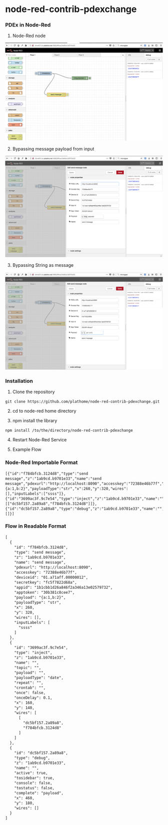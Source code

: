 # node-red-contrib-pdexchange


### PDEx in Node-Red

1. Node-Red node 

![](docs/images/fig1.png?raw=true)

2. Bypassing message payload from input

![](docs/images/fig2.png?raw=true)

3. Bypassing String as message

![](docs/images/fig3.png?raw=true)



### Installation

1. Clone the repository
```
git clone https://github.com/plathome/node-red-contrib-pdexchange.git
```

2. cd to node-red home directory

3. npm install the library 
```
npm install /to/the/directory/node-red-contrib-pdexchange 
```

4. Restart Node-Red Service

5. Example Flow

### Node-Red Importable Format

```
[{"id":"f784bfcb.3124d8","type":"send message","z":"1ab9cd.b9701e33","name":"send message","pdexurl":"http://localhost:8090","accesskey":"72388e46b77f","deviceid":"01.a71aff.00000012","secretkey":"fc5f7822d68a","appid":"1b1cbb1d26a846f2a346a13e02579732","apptoken":"30b381c8cee7","payload":"{a:1,b:2}","payloadType":"str","x":260,"y":320,"wires":[],"inputLabels":["ssss"]},{"id":"3699ac3f.9c7e54","type":"inject","z":"1ab9cd.b9701e33","name":"","topic":"","payload":"","payloadType":"date","repeat":"","crontab":"","once":false,"onceDelay":0.1,"x":160,"y":140,"wires":[["dc5bf157.2a89a8","f784bfcb.3124d8"]]},{"id":"dc5bf157.2a89a8","type":"debug","z":"1ab9cd.b9701e33","name":"","active":true,"tosidebar":true,"console":false,"tostatus":false,"complete":"payload","x":460,"y":180,"wires":[]}]
```

### Flow in Readable Format

```
[
  {
    "id": "f784bfcb.3124d8",
    "type": "send message",
    "z": "1ab9cd.b9701e33",
    "name": "send message",
    "pdexurl": "http://localhost:8090",
    "accesskey": "72388e46b77f",
    "deviceid": "01.a71aff.00000012",
    "secretkey": "fc5f7822d68a",
    "appid": "1b1cbb1d26a846f2a346a13e02579732",
    "apptoken": "30b381c8cee7",
    "payload": "{a:1,b:2}",
    "payloadType": "str",
    "x": 260,
    "y": 320,
    "wires": [],
    "inputLabels": [
      "ssss"
    ]
  },
  {
    "id": "3699ac3f.9c7e54",
    "type": "inject",
    "z": "1ab9cd.b9701e33",
    "name": "",
    "topic": "",
    "payload": "",
    "payloadType": "date",
    "repeat": "",
    "crontab": "",
    "once": false,
    "onceDelay": 0.1,
    "x": 160,
    "y": 140,
    "wires": [
      [
        "dc5bf157.2a89a8",
        "f784bfcb.3124d8"
      ]
    ]
  },
  {
    "id": "dc5bf157.2a89a8",
    "type": "debug",
    "z": "1ab9cd.b9701e33",
    "name": "",
    "active": true,
    "tosidebar": true,
    "console": false,
    "tostatus": false,
    "complete": "payload",
    "x": 460,
    "y": 180,
    "wires": []
  }
]
```

